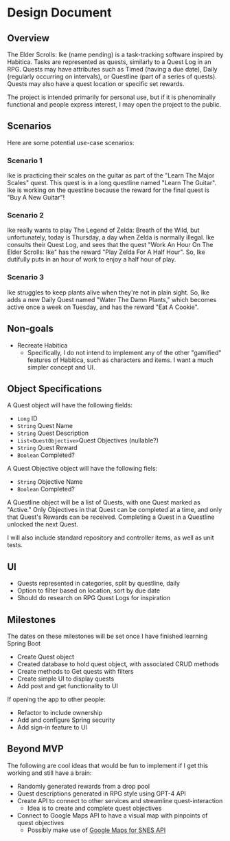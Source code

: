 # Design Document

## Overview
The Elder Scrolls: Ike (name pending) is a task-tracking software inspired by Habitica. Tasks are represented as quests, similarly to a Quest Log in an RPG. Quests may have attributes such as Timed (having a due date), Daily (regularly occurring on intervals), or Questline (part of a series of quests). Quests may also have a quest location or specific set rewards. 

The project is intended primarily for personal use, but if it is phenominally functional and people express interest, I may open the project to the public.

## Scenarios
Here are some potential use-case scenarios:

### Scenario 1
Ike is practicing their scales on the guitar as part of the "Learn The Major Scales" quest. This quest is in a long questline named "Learn The Guitar". Ike is working on the questline because the reward for the final quest is "Buy A New Guitar"!

### Scenario 2
Ike really wants to play The Legend of Zelda: Breath of the Wild, but unfortunately, today is Thursday, a day when Zelda is normally illegal. Ike consults their Quest Log, and sees that the quest "Work An Hour On The Elder Scrolls: Ike" has the reward "Play Zelda For A Half Hour". So, Ike dutifully puts in an hour of work to enjoy a half hour of play.

### Scenario 3
Ike struggles to keep plants alive when they're not in plain sight. So, Ike adds a new Daily Quest named "Water The Damn Plants," which becomes active once a week on Tuesday, and has the reward "Eat A Cookie".

## Non-goals
- Recreate Habitica
    - Specifically, I do not intend to implement any of the other "gamified" features of Habitica, such as characters and items. I want a much simpler concept and UI.

## Object Specifications

A Quest object will have the following fields:
 - ``Long`` ID
 - ``String`` Quest Name
 - ``String`` Quest Description
 - ``List<QuestObjective>``Quest Objectives (nullable?)
 - ``String`` Quest Reward
 - ``Boolean`` Completed?

 A Quest Objective object will have the following fiels:
 - ``String`` Objective Name
 - ``Boolean`` Completed?

 A Questline object will be a list of Quests, with one Quest marked as "Active." Only Objectives in that Quest can be completed at a time, and only that Quest's Rewards can be received. Completing a Quest in a Questline unlocked the next Quest.

 I will also include standard repository and controller items, as well as unit tests.

## UI
- Quests represented in categories, split by questline, daily
- Option to filter based on location, sort by due date
- Should do research on RPG Quest Logs for inspiration

## Milestones
The dates on these milestones will be set once I have finished learning Spring Boot
- Create Quest object
- Created database to hold quest object, with associated CRUD methods
- Create methods to Get quests with filters
- Create simple UI to display quests
- Add post and get functionality to UI

If opening the app to other people:
- Refactor to include ownership
- Add and configure Spring security
- Add sign-in feature to UI

## Beyond MVP
The following are cool ideas that would be fun to implement if I get this working and still have a brain:
- Randomly generated rewards from a drop pool
- Quest descriptions generated in RPG style using GPT-4 API
- Create API to connect to other services and streamline quest-interaction
    - Idea is to create and complete quest objectives 
- Connect to Google Maps API to have a visual map with pinpoints of quest objectives
    - Possibly make use of [Google Maps for SNES API](https://github.com/ciciplusplus/mapnes)